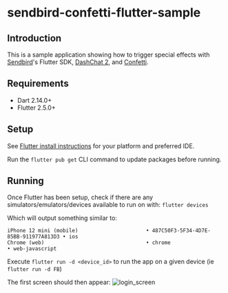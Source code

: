 # sendbird-confetti-flutter-sample

## Introduction
This is a sample application showing how to trigger special effects with [Sendbird](https://sendbird.com)'s Flutter SDK, [DashChat 2](https://pub.dev/packages/dash_chat_2), and [Confetti](https://pub.dev/packages/confetti).

## Requirements
- Dart 2.14.0+
- Flutter 2.5.0+


## Setup
See [Flutter install instructions](https://flutter.dev/docs/get-started/install) for your platform and preferred IDE.

Run the `flutter pub get` CLI command to update packages before running.

## Running
Once Flutter has been setup, check if there are any simulators/emulators/devices available to run on with:
`flutter devices`

Which will output something similar to:
```
iPhone 12 mini (mobile)                      • 487C50F3-5F34-4D7E-85BB-911977A813D3 • ios
Chrome (web)                                 • chrome                               • web-javascript
```

Execute `flutter run -d <device_id>` to run the app on a given device (ie `flutter run -d FB`)

The first screen should then appear:
![login_screen](https://user-images.githubusercontent.com/83082691/116323395-bd5c8680-a772-11eb-96dd-cd1ebeb59caa.png)

